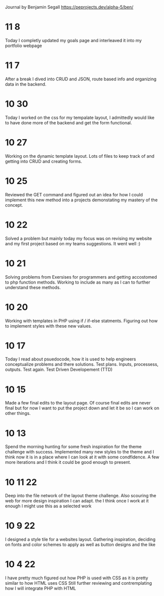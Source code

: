 Journal
by Benjamin Segall
https://peprojects.dev/alpha-5/ben/

# 11 8
Today I completly updated my goals page and interleaved it into my portfolio webpage

# 11 7
After a break I dived into CRUD and JSON, route based info and organizing data in the backend.

# 10 30
Today I worked on the css for my tempalate layout, I admittedly would like to have done more of the backend and get the form functional.

# 10 27
Working on the dynamic template layout. Lots of files to keep track of and getting into CRUD and creating forms.

# 10 25
Reviewed the GET command and figured out an idea for how I could implement this new method into a projects demonstating my mastery of the concept.

# 10 22
Solved a problem but mainly today my focus was on revising my website and my first project based on my teams suggestions. It went well :)

# 10 21
Solving problems from Exersises for programmers and getting accostomed to php function methods. Working to include as many as I can to further understand these methods.

# 10 20
Working with templates in PHP using if / if-else statments. Figuring out how to implement styles with these new values.

# 10 17
Today I read about psuedocode, how it is used to help engineers conceptualize problems and there solutions. Test plans. Inputs, processess, outputs. Test again. Test Driven Developement (TTD)

# 10 15
Made a few final edits to the layout page. Of course final edits are never final but for now I want to put the project down and let it be so I can work on other things.

# 10 13
Spend the morning hunting for some fresh inspiration for the theme challenge with success. Implemented many new styles to the theme and I think now it is in a place where I can look at it with some condfidence. A few more iterations and I think it could be good enough to present.

# 10 11 22
Deep into the file network of the layout theme challenge. Also scouring the web for more design inspiration I can adapt. the I think once I work at it enough I might use this as a selected work

# 10 9 22
I designed a style tile for a websites layout. Gathering inspiration, deciding on fonts and color schemes to apply as well as button designs and the like

# 10 4 22
I have pretty much figured out how PHP is used with CSS as it is pretty similar to how HTML uses CSS
Still further reviewing and contremplating how I will integrate PHP with HTML
